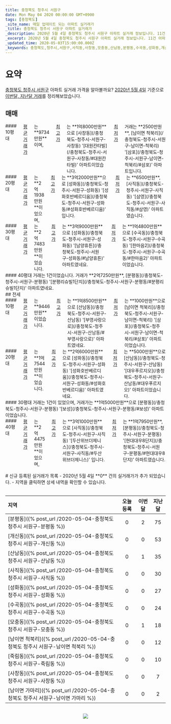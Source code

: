 ```yaml
---
title: 충청북도 청주시 서원구
date: Mon May 04 2020 00:00:00 GMT+0900
tags: [충청북도]
_site_name: 매일 업데이트 되는 아파트 실거래가
_title: 충청북도 청주시 서원구 아파트 실거래가
_description: 2020년 5월 4일 충청북도 청주시 서원구 아파트 실거래 정보입니다. 11건 아파트 정보가 있습니다.
_excerpt: 2020년 5월 4일 충청북도 청주시 서원구 아파트 실거래 정보입니다. 11건 아파트 정보가 있습니다.
_updated_time: 2020-05-03T15:00:00.000Z
_keywords: 충청북도,청주시,서원구,사직동,사창동,모충동,산남동,분평동,수곡동,성화동,개신동,죽림동,남이면 척북리,남이면 가마리
---
```



# 요약
<ins>충청북도 청주시 서원구</ins> 아파트 실거래 가격을 알아볼까요? <ins>2020년 5월 4일</ins> 기준으로 <ins>이번달, 지난달 거래</ins>를 정리해보았습니다.

## 매매
<div class="container">
<div class="six columns" markdown="1">
#### 10평대
<ins>평균 거래가</ins>는 **9734만원**이며, <ins>최고가</ins>는 **1억8000만원**으로 [사창동](/충청북도-청주시-서원구-사창동) '[대원칸타빌](/충청북도-청주시-서원구-사창동/#대원칸타빌)' 아파트이었습니다. <ins>최저가</ins> 거래는 **2500만원**, [남이면 척북리](/충청북도-청주시-서원구-남이면-척북리) '[삼포](/충청북도-청주시-서원구-남이면-척북리/#삼포)' 아파트입니다.
</div>
<div class="six columns" markdown="1">
#### 20평대
<ins>평균 거래가</ins>는 **2억1938만원**이었으며, <ins>최고가</ins>는 **3억2000만원**으로 [성화동](/충청북도-청주시-서원구-성화동) '[성화호반베르디움](/충청북도-청주시-서원구-성화동/#성화호반베르디움)' 입니다. <ins>최저가</ins>는 **6500만원**, [사직동](/충청북도-청주시-서원구-사직동) '[삼영](/충청북도-청주시-서원구-사직동/#삼영)' 아파트였습니다.
</div>
</div>
<div class="container">
<div class="six columns" markdown="1">
#### 30평대
<ins>평균 거래가</ins>는 **2억7483만원**이었습니다. <ins>최고가</ins>는 **3억9000만원**으로 [성화동](/충청북도-청주시-서원구-성화동) '[남양휴튼](/충청북도-청주시-서원구-성화동/#남양휴튼)' 아파트였네요. <ins>최저가</ins>는 **1억4800만원**으로 [수곡동](/충청북도-청주시-서원구-수곡동) '[한마음2](/충청북도-청주시-서원구-수곡동/#한마음2)' 아파트이었습니다.
</div>
<div class="six columns" markdown="1">
#### 40평대
거래는 1건이었습니다. 거래가 **2억7250만원**, [분평동](/충청북도-청주시-서원구-분평동) '[분평리슈빌1단지](/충청북도-청주시-서원구-분평동/#분평리슈빌1단지)' 아파트였네요.
</div>
</div>
## 전세
<div class="container">
<div class="six columns" markdown="1">
#### 10평대
<ins>평균 거래가</ins>는 **9446만원**이었습니다. <ins>최고가</ins>는 **1억8500만원**으로 [산남동](/충청북도-청주시-서원구-산남동) '[부영사랑으로](/충청북도-청주시-서원구-산남동/#부영사랑으로)' 아파트였네요. <ins>최저가</ins>는 **1000만원**으로 [남이면 척북리](/충청북도-청주시-서원구-남이면-척북리) '[삼포](/충청북도-청주시-서원구-남이면-척북리/#삼포)' 아파트이었습니다.
</div>
<div class="six columns" markdown="1">
#### 20평대
<ins>평균 거래가</ins>는 **1억7544만원**이었습니다. <ins>최고가</ins>는 **2억6000만원**으로 [성화동](/충청북도-청주시-서원구-성화동) '[성화호반베르디움](/충청북도-청주시-서원구-성화동/#성화호반베르디움)' 아파트였네요. <ins>최저가</ins>는 **5000만원**으로 [산남동](/충청북도-청주시-서원구-산남동) '[대우푸르지오](/충청북도-청주시-서원구-산남동/#대우푸르지오)' 아파트이었습니다.
</div>
</div>
<div class="container">
<div class="six columns" markdown="1">
#### 30평대
거래는 1건이 있었으며, 거래가는 **1억5000만원**으로 [분평동](/충청북도-청주시-서원구-분평동) '[보성](/충청북도-청주시-서원구-분평동/#보성)' 아파트이었습니다.
</div>
<div class="six columns" markdown="1">
#### 40평대
<ins>평균 거래가</ins>는 **2억4475만원**이었으며, <ins>최고가</ins>는 **3억1000만원**으로 [사직동](/충청북도-청주시-서원구-사직동) '[두산위브더제니스](/충청북도-청주시-서원구-사직동/#두산위브더제니스)' 입니다. <ins>최저가</ins>는 **1억7950만원**, [분평동](/충청북도-청주시-서원구-분평동) '[현대대우8단지](/충청북도-청주시-서원구-분평동/#현대대우8단지)' 아파트였습니다.
</div>
</div>


<br>
# 신규 등록된 실거래가 목록
- 2020년 5월 4일 **0** 건의 실거래가가 추가 되었습니다.
- 지역을 클릭하면 상세 내역을 확인할 수 있습니다.
<br><br>

| 지역 | 오늘 등록 | 이번달 | 지난달 |
|:---|:---:|:---:|:---:|
| [분평동]({% post_url /2020-05-04-충청북도 청주시 서원구-분평동 %}) | 0 | 2 | 75|
| [개신동]({% post_url /2020-05-04-충청북도 청주시 서원구-개신동 %}) | 0 | 0 | 53|
| [산남동]({% post_url /2020-05-04-충청북도 청주시 서원구-산남동 %}) | 0 | 1 | 35|
| [사직동]({% post_url /2020-05-04-충청북도 청주시 서원구-사직동 %}) | 0 | 0 | 30|
| [성화동]({% post_url /2020-05-04-충청북도 청주시 서원구-성화동 %}) | 0 | 0 | 27|
| [수곡동]({% post_url /2020-05-04-충청북도 청주시 서원구-수곡동 %}) | 0 | 0 | 24|
| [모충동]({% post_url /2020-05-04-충청북도 청주시 서원구-모충동 %}) | 0 | 1 | 18|
| [남이면 척북리]({% post_url /2020-05-04-충청북도 청주시 서원구-남이면 척북리 %}) | 0 | 0 | 12|
| [죽림동]({% post_url /2020-05-04-충청북도 청주시 서원구-죽림동 %}) | 0 | 0 | 10|
| [사창동]({% post_url /2020-05-04-충청북도 청주시 서원구-사창동 %}) | 0 | 0 | 7|
| [남이면 가마리]({% post_url /2020-05-04-충청북도 청주시 서원구-남이면 가마리 %}) | 0 | 0 | 2|

<p align="center"><br><img src="https://via.placeholder.com/700x120"><br></p>
